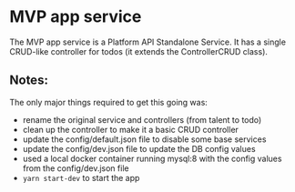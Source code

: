 # MVP app service

The MVP app service is a Platform API Standalone Service. It has a single CRUD-like controller for todos (it extends the ControllerCRUD class).

## Notes:

The only major things required to get this going was:
- rename the original service and controllers (from talent to todo)
- clean up the controller to make it a basic CRUD controller
- update the config/default.json file to disable some base services
- update the config/dev.json file to update the DB config values
- used a local docker container running mysql:8 with the config values from the config/dev.json file
- `yarn start-dev` to start the app

